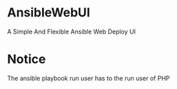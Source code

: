 # AnsibleWebUI
A Simple And Flexible Ansible Web Deploy UI


# Notice
The ansible playbook run user has to the run user of PHP
